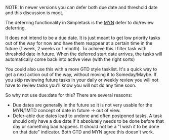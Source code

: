 NOTE: In newer versions you can defer both due date and threshold date and this discussion is moot.

The deferring functionality in Simpletask is the [MYN](http://www.michaellinenberger.com/1MTDvsMYN.html) defer to do/review deferring.

It does not intend to be a due date. It is just meant to get low priority tasks out of the way for now and have them reappear at a certain time in the future (1 week, 2 weeks or 1 month). To achieve this I filter task with threshold date in future. When the deferred start date arrives, the tasks will automatically come back into active view (with the right sorts)

You could also use this with a more GTD style tasklist. It's a quick way to get a next action out of the way, without moving it to Someday/Maybe. If you skip reviewing future tasks in your daily or weekly review you will not have to review tasks you'll know you will not do any time soon.

So why not use due:date for this? There are several reasons:

 * Due dates are generally in the future so it is not very usable for the MYN/1MTD concept of date in future -> out of view.
 * Defer-able due dates lead to undone and often postponed tasks. A task should only have a due date if it absolutely needs to be done before that day or something bad happens. It should not be a "I wish it to be done on that date" indicator. Both GTD and MYN agree this doesn't work.

